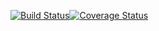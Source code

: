 [![Build Status](https://travis-ci.org/chubibest/usepost.svg?branch=master)](https://travis-ci.org/chubibest/usepost)[![Coverage Status](https://coveralls.io/repos/github/chubibest/usepost/badge.svg?branch=master)](https://coveralls.io/github/chubibest/usepost?branch=master)
